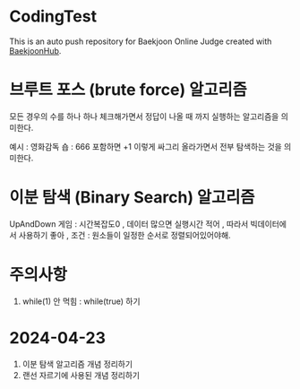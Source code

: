 # CodingTest
This is an auto push repository for Baekjoon Online Judge created with [BaekjoonHub](https://github.com/BaekjoonHub/BaekjoonHub).

# 브루트 포스 (brute force) 알고리즘
모든 경우의 수를 하나 하나 체크해가면서 정답이 나올 때 까지 실행하는 알고리즘을 의미한다.

예시 : 영화감독 숍 : 666 포함하면 +1 이렇게 싸그리 올라가면서 전부 탐색하는 것을 의미한다.

# 이분 탐색 (Binary Search) 알고리즘
UpAndDown 게임 : 시간복잡도0 , 데이터 많으면 실행시간 적어 , 따라서 빅데이터에서 사용하기 좋아 , 조건 : 원소들이 일정한 순서로 정렬되어있어야해.

# 주의사항
1. while(1) 안 먹힘 : while(true) 하기

# 2024-04-23 
1. 이분 탐색 알고리즘 개념 정리하기
2. 랜선 자르기에 사용된 개념 정리하기

